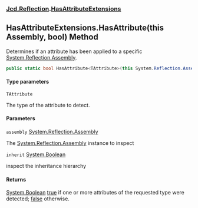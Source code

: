 ### [Jcd.Reflection](Jcd.Reflection.md 'Jcd.Reflection').[HasAttributeExtensions](HasAttributeExtensions.md 'Jcd.Reflection.HasAttributeExtensions')

## HasAttributeExtensions.HasAttribute<TAttribute>(this Assembly, bool) Method

Determines if an attribute has been applied to a specific [System.Reflection.Assembly](https://docs.microsoft.com/en-us/dotnet/api/System.Reflection.Assembly 'System.Reflection.Assembly').

```csharp
public static bool HasAttribute<TAttribute>(this System.Reflection.Assembly assembly, bool inherit=false);
```
#### Type parameters

<a name='Jcd.Reflection.HasAttributeExtensions.HasAttribute_TAttribute_(thisSystem.Reflection.Assembly,bool).TAttribute'></a>

`TAttribute`

The type of the attribute to detect.
#### Parameters

<a name='Jcd.Reflection.HasAttributeExtensions.HasAttribute_TAttribute_(thisSystem.Reflection.Assembly,bool).assembly'></a>

`assembly` [System.Reflection.Assembly](https://docs.microsoft.com/en-us/dotnet/api/System.Reflection.Assembly 'System.Reflection.Assembly')

The [System.Reflection.Assembly](https://docs.microsoft.com/en-us/dotnet/api/System.Reflection.Assembly 'System.Reflection.Assembly') instance to inspect

<a name='Jcd.Reflection.HasAttributeExtensions.HasAttribute_TAttribute_(thisSystem.Reflection.Assembly,bool).inherit'></a>

`inherit` [System.Boolean](https://docs.microsoft.com/en-us/dotnet/api/System.Boolean 'System.Boolean')

inspect the inheritance hierarchy

#### Returns

[System.Boolean](https://docs.microsoft.com/en-us/dotnet/api/System.Boolean 'System.Boolean')
[true](https://docs.microsoft.com/en-us/dotnet/csharp/language-reference/builtin-types/bool 'https://docs.microsoft.com/en-us/dotnet/csharp/language-reference/builtin-types/bool') if one or more attributes of the requested type were detected; [false](https://docs.microsoft.com/en-us/dotnet/csharp/language-reference/builtin-types/bool 'https://docs.microsoft.com/en-us/dotnet/csharp/language-reference/builtin-types/bool') otherwise.